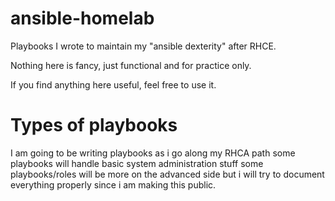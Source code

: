 # ansible-homelab

Playbooks I wrote to maintain my "ansible dexterity" after RHCE.

Nothing here is fancy, just functional and for practice only.

If you find anything here useful, feel free to use it.

# Types of playbooks

I am going to be writing playbooks as i go along my RHCA path
some playbooks will handle basic system administration stuff
some playbooks/roles will be more on the advanced side but i will
try to document everything properly since i am making this public.
